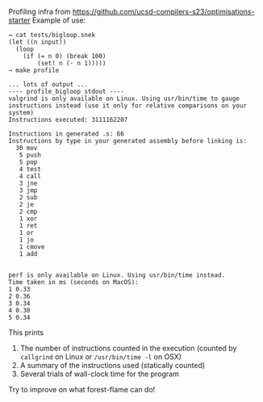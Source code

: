 Profiling infra from https://github.com/ucsd-compilers-s23/optimisations-starter
Example of use:

```
→ cat tests/bigloop.snek
(let ((n input))
  (loop
    (if (= n 0) (break 100)
        (set! n (- n 1)))))
→ make profile

... lots of output ...
---- profile_bigloop stdout ----
valgrind is only available on Linux. Using usr/bin/time to gauge instructions instead (use it only for relative comparisons on your system)
Instructions executed: 3111162207

Instructions in generated .s: 66
Instructions by type in your generated assembly before linking is:
  30 mov
   5 push
   5 pop
   4 test
   4 call
   3 jne
   3 jmp
   2 sub
   2 je
   2 cmp
   1 xor
   1 ret
   1 or
   1 jo
   1 cmove
   1 add


perf is only available on Linux. Using usr/bin/time instead.
Time taken in ms (seconds on MacOS):
1 0.33
2 0.36
3 0.34
4 0.30
5 0.34
```

This prints

1. The number of instructions counted in the execution (counted by `callgrind`
on Linux or `/usr/bin/time -l` on OSX)
2. A summary of the instructions used (statically counted)
3. Several trials of wall-clock time for the program

Try to improve on what forest-flame can do!

